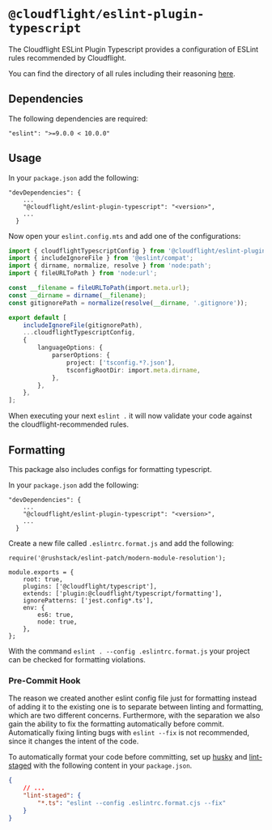 # `@cloudflight/eslint-plugin-typescript`

The Cloudflight ESLint Plugin Typescript provides a configuration of ESLint rules recommended by Cloudflight.

You can find the directory of all rules including their reasoning [here](src/configs/recommended-typescript/rules).

## Dependencies

The following dependencies are required:

```
"eslint": ">=9.0.0 < 10.0.0"
```

## Usage

In your `package.json` add the following:

```
"devDependencies": {
    ...
    "@cloudflight/eslint-plugin-typescript": "<version>",
    ...
  }
```

Now open your `eslint.config.mts` and add one of the configurations:

```ts
import { cloudflightTypescriptConfig } from '@cloudflight/eslint-plugin-typescript';
import { includeIgnoreFile } from '@eslint/compat';
import { dirname, normalize, resolve } from 'node:path';
import { fileURLToPath } from 'node:url';

const __filename = fileURLToPath(import.meta.url);
const __dirname = dirname(__filename);
const gitignorePath = normalize(resolve(__dirname, '.gitignore'));

export default [
    includeIgnoreFile(gitignorePath),
    ...cloudflightTypescriptConfig,
    {
        languageOptions: {
            parserOptions: {
                project: ['tsconfig.*?.json'],
                tsconfigRootDir: import.meta.dirname,
            },
        },
    },
];
```

When executing your next `eslint .` it will now validate your code against the cloudflight-recommended rules.

## Formatting

This package also includes configs for formatting typescript.

In your `package.json` add the following:

```
"devDependencies": {
    ...
    "@cloudflight/eslint-plugin-typescript": "<version>",
    ...
  }
```

Create a new file called `.eslintrc.format.js` and add the following:

```
require('@rushstack/eslint-patch/modern-module-resolution');

module.exports = {
    root: true,
    plugins: ['@cloudflight/typescript'],
    extends: ['plugin:@cloudflight/typescript/formatting'],
    ignorePatterns: ['jest.config*.ts'],
    env: {
        es6: true,
        node: true,
    },
};
```

With the command `eslint . --config .eslintrc.format.js` your project can be checked for formatting violations.

### Pre-Commit Hook

The reason we created another eslint config file just for formatting instead of adding it to the existing one is to separate between linting and formatting, which are two different concerns. Furthermore, with the separation we also gain the ability to fix the formatting automatically before commit. Automatically fixing linting bugs with `eslint --fix` is not recommended, since it changes the intent of the code.

To automatically format your code before committing, set up [husky](https://typicode.github.io/husky/) and [lint-staged](https://github.com/okonet/lint-staged) with the following content in your `package.json`.

```json
{
    // ...
    "lint-staged": {
        "*.ts": "eslint --config .eslintrc.format.cjs --fix"
    }
}
```
